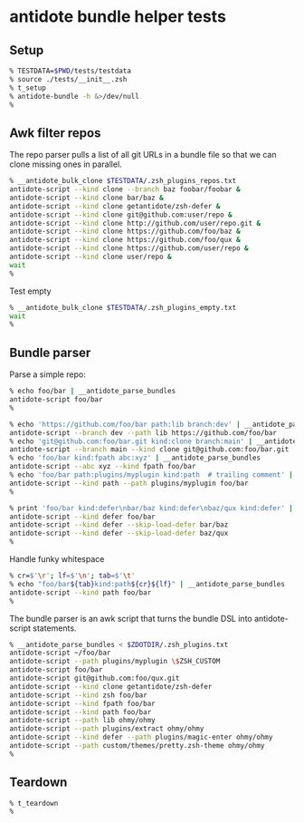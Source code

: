 # antidote bundle helper tests

## Setup

```zsh
% TESTDATA=$PWD/tests/testdata
% source ./tests/__init__.zsh
% t_setup
% antidote-bundle -h &>/dev/null
%
```

## Awk filter repos

The repo parser pulls a list of all git URLs in a bundle file so that we can clone missing ones in parallel.

```zsh
% __antidote_bulk_clone $TESTDATA/.zsh_plugins_repos.txt
antidote-script --kind clone --branch baz foobar/foobar &
antidote-script --kind clone bar/baz &
antidote-script --kind clone getantidote/zsh-defer &
antidote-script --kind clone git@github.com:user/repo &
antidote-script --kind clone http://github.com/user/repo.git &
antidote-script --kind clone https://github.com/foo/baz &
antidote-script --kind clone https://github.com/foo/qux &
antidote-script --kind clone https://github.com/user/repo &
antidote-script --kind clone user/repo &
wait
%
```

Test empty

```zsh
% __antidote_bulk_clone $TESTDATA/.zsh_plugins_empty.txt
wait
%
```

## Bundle parser

Parse a simple repo:

```zsh
% echo foo/bar | __antidote_parse_bundles
antidote-script foo/bar
%
```

```zsh
% echo 'https://github.com/foo/bar path:lib branch:dev' | __antidote_parse_bundles
antidote-script --branch dev --path lib https://github.com/foo/bar
% echo 'git@github.com:foo/bar.git kind:clone branch:main' | __antidote_parse_bundles
antidote-script --branch main --kind clone git@github.com:foo/bar.git
% echo 'foo/bar kind:fpath abc:xyz' | __antidote_parse_bundles
antidote-script --abc xyz --kind fpath foo/bar
% echo 'foo/bar path:plugins/myplugin kind:path  # trailing comment' | __antidote_parse_bundles
antidote-script --kind path --path plugins/myplugin foo/bar
%
```

```zsh
% print 'foo/bar kind:defer\nbar/baz kind:defer\nbaz/qux kind:defer' | __antidote_parse_bundles
antidote-script --kind defer foo/bar
antidote-script --kind defer --skip-load-defer bar/baz
antidote-script --kind defer --skip-load-defer baz/qux
%
```

Handle funky whitespace

```zsh
% cr=$'\r'; lf=$'\n'; tab=$'\t'
% echo "foo/bar${tab}kind:path${cr}${lf}" | __antidote_parse_bundles
antidote-script --kind path foo/bar
%
```

The bundle parser is an awk script that turns the bundle DSL into antidote-script statements.

```zsh
% __antidote_parse_bundles < $ZDOTDIR/.zsh_plugins.txt
antidote-script ~/foo/bar
antidote-script --path plugins/myplugin \$ZSH_CUSTOM
antidote-script foo/bar
antidote-script git@github.com:foo/qux.git
antidote-script --kind clone getantidote/zsh-defer
antidote-script --kind zsh foo/bar
antidote-script --kind fpath foo/bar
antidote-script --kind path foo/bar
antidote-script --path lib ohmy/ohmy
antidote-script --path plugins/extract ohmy/ohmy
antidote-script --kind defer --path plugins/magic-enter ohmy/ohmy
antidote-script --path custom/themes/pretty.zsh-theme ohmy/ohmy
%
```

## Teardown

```zsh
% t_teardown
%
```
